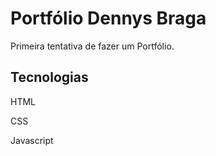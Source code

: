 # Portfólio Dennys Braga

Primeira tentativa de fazer um Portfólio.

## Tecnologias

HTML  

CSS  

Javascript

